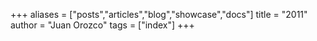 +++
aliases = ["posts","articles","blog","showcase","docs"]
title = "2011"
author = "Juan Orozco"
tags = ["index"]
+++
